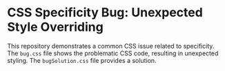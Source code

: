 # CSS Specificity Bug: Unexpected Style Overriding

This repository demonstrates a common CSS issue related to specificity.  The `bug.css` file shows the problematic CSS code, resulting in unexpected styling.  The `bugSolution.css` file provides a solution.